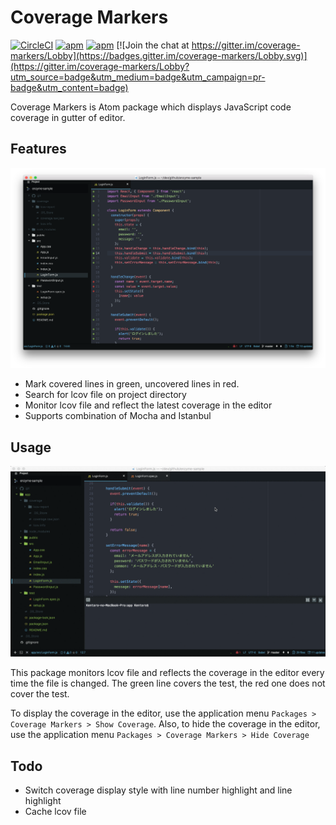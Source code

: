 # Coverage Markers

[![CircleCI](https://img.shields.io/circleci/project/github/kentaro-m/coverage-markers.svg)]()
[![apm](https://img.shields.io/apm/v/coverage-markers.svg)](https://atom.io/packages/coverage-markers)
[![apm](https://img.shields.io/apm/dm/coverage-markers.svg)](https://atom.io/packages/coverage-markers)
[![Join the chat at https://gitter.im/coverage-markers/Lobby](https://badges.gitter.im/coverage-markers/Lobby.svg)](https://gitter.im/coverage-markers/Lobby?utm_source=badge&utm_medium=badge&utm_campaign=pr-badge&utm_content=badge)

Coverage Markers is Atom package which displays JavaScript code coverage in gutter of editor.

## Features
![](./screenshots/coverage_markers001.png)

* Mark covered lines in green, uncovered lines in red.
* Search for lcov file on project directory
* Monitor lcov file and reflect the latest coverage in the editor
* Supports combination of Mocha and Istanbul

## Usage
![](./screenshots/coverage_markers002.gif)

This package monitors lcov file and reflects the coverage in the editor every time the file is changed. The green line covers the test, the red one does not cover the test.

To display the coverage in the editor, use the application menu `Packages > Coverage Markers > Show Coverage`. Also, to hide the coverage in the editor, use the application menu `Packages > Coverage Markers > Hide Coverage`

## Todo
* Switch coverage display style with line number highlight and line highlight
* Cache lcov file
